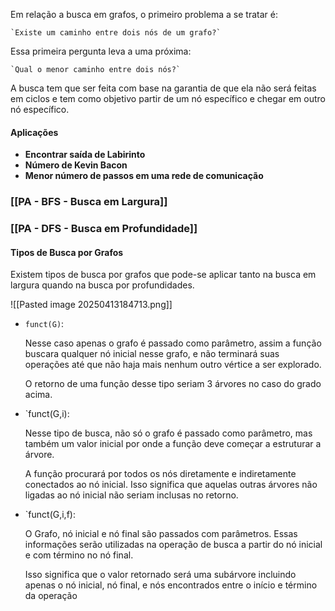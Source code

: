 Em relação a busca em grafos, o primeiro problema a se tratar é:

	`Existe um caminho entre dois nós de um grafo?`

Essa primeira pergunta leva a uma próxima:

	`Qual o menor caminho entre dois nós?`

A busca tem que ser feita com base na garantia de que ela não será feitas em ciclos e tem como objetivo partir de um nó específico e chegar em outro nó específico.
#### Aplicações

- **Encontrar saída de Labirinto**
- **Número de Kevin Bacon** 
- **Menor número de passos em uma rede de comunicação**

### [[PA - BFS - Busca em Largura]]

### [[PA - DFS - Busca em Profundidade]]

#### Tipos de Busca por Grafos

Existem tipos de busca por grafos que pode-se aplicar tanto na busca em largura quando na busca por profundidades.

![[Pasted image 20250413184713.png]]

- `funct(G)`: 
	
	Nesse caso apenas o grafo é passado como parâmetro, assim a função buscara qualquer nó inicial nesse grafo, e não terminará suas operações até que não haja mais nenhum outro vértice a ser explorado.
	
	O retorno de uma função desse tipo seriam 3 árvores no caso do grado acima.
	
- `funct(G,i):
	
	Nesse tipo de busca, não só o grafo é passado como parâmetro, mas também um valor inicial por onde a função deve começar a estruturar a árvore. 
	
	A função procurará por todos os nós diretamente e indiretamente conectados ao nó inicial. Isso significa que aquelas outras árvores não ligadas ao nó inicial não seriam inclusas no retorno.
	
- `funct(G,i,f):
	
	O Grafo, nó inicial e nó final são passados com parâmetros. Essas informações serão utilizadas na operação de busca a partir do nó inicial e com término no nó final. 
	
	Isso significa que o valor retornado será uma subárvore incluindo apenas o nó inicial, nó final, e nós encontrados entre o início e término da operação